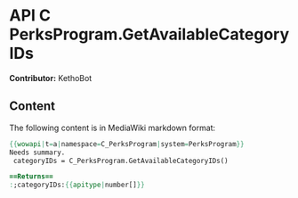 # API C PerksProgram.GetAvailableCategoryIDs

**Contributor:** KethoBot

## Content

The following content is in MediaWiki markdown format:

```mediawiki
{{wowapi|t=a|namespace=C_PerksProgram|system=PerksProgram}}
Needs summary.
 categoryIDs = C_PerksProgram.GetAvailableCategoryIDs()

==Returns==
:;categoryIDs:{{apitype|number[]}}
```